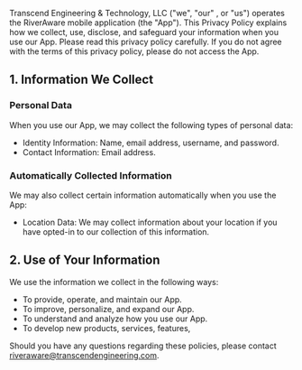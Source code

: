 Transcend Engineering & Technology, LLC ("we", "our" , or "us") operates the RiverAware mobile application (the "App"). This Privacy Policy explains how we collect, use, disclose, and safeguard your information when you use our App. Please read this privacy policy carefully. If you do not agree with the terms of this privacy policy, please do not access the App.

## 1. Information We Collect

### Personal Data

When you use our App, we may collect the following types of personal data:

- Identity Information: Name, email address, username, and password.
- Contact Information: Email address.

### Automatically Collected Information

We may also collect certain information automatically when you use the App:
- Location Data: We may collect information about your location if you have opted-in to our collection of this information.

## 2. Use of Your Information

We use the information we collect in the following ways:
- To provide, operate, and maintain our App.
- To improve, personalize, and expand our App.
- To understand and analyze how you use our App.
- To develop new products, services, features,

Should you have any questions regarding these policies, please contact riveraware@transcendengineering.com.
